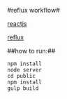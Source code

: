 #reflux workflow#

[reactjs](http://facebook.github.io/react/index.html) 

[reflux](https://github.com/spoike/refluxjs) 

##how to run:##

    npm install
    node server
    cd public
    npm install
    gulp build
  
